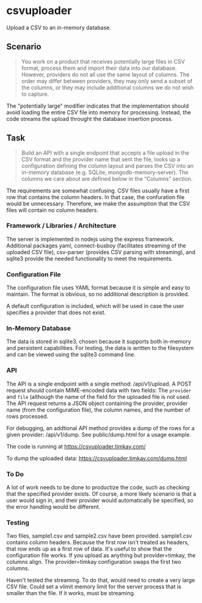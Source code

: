 # csvuploader

Upload a CSV to an in-memory database.

## Scenario

> You work on a product that receives potentially large files in CSV format, process them and import their data into our database. However, providers do not all use the same layout of columns. The order may differ between providers, they may only send a subset of the columns, or they may include additional columns we do not wish to capture.

The "potentially large" modifier indicates that the implementation should avoid loading the entire CSV file into memory for processing. Instead, the code streams the upload throught the database insertion process.

## Task
> Build an API with a single endpoint that accepts a file upload in the CSV format and the provider name that sent the file, looks up a configuration defining the column layout and parses the CSV into an in-memory database (e.g. SQLite, mongodb-memory-server). The columns we care about are defined below in the “Columns” section.

The requirements are somewhat confusing. CSV files usually have a first row that contains the column headers. In that case, the confuration file would be unnecessary. Therefore, we make the assumption that the CSV files will contain no column headers.

### Framework / Libraries / Architecture

The server is implemented in nodejs using the express framework. Additional packages yaml, connect-busboy (facilitates streaming of the uploaded CSV file), csv-parser (provides CSV parsing with streaming), and sqlite3 provide the needed functionality to meet the requirements.

### Configuration File

The configuration file uses YAML format because it is simple and easy to maintain. The format is obvious, so no additional description is provided.

A default configuration is included, which will be used in case the user specifies a provider that does not exist.

### In-Memory Database

The data is stored in sqlite3, chosen because it supports both in-memory and persistent capabilities. For testing, the data is written to the filesystem and can be viewed using the sqlite3 command line.

### API

The API is a single endpoint with a single method: /api/v1/upload. A POST request should contain MIME-encoded data with two fields: The `provider` and `file` (although the name of the field for the uploaded file is not used. The API request returns a JSON object containing the provider, provider name (from the configuration file), the column names, and the number of rows processed.

For debugging, an addtional API method provides a dump of the rows for a given provider: /api/v1/dump. See public/dump.html for a usage example.

The code is running at https://csvuploader.timkay.com/

To dump the uploaded data: https://csvuploader.timkay.com/dump.html

### To Do

A lot of work needs to be done to productize the code, such as checking that the specified provider exists. Of course, a more likely scenario is that a user would sign in, and their provider would automatically be specified, so the error handling would be different.

### Testing

Two files, sample1.csv and sample2.csv have been provided. sample1.csv contains column headers. Because the first row isn't treated as headers, that row ends up as a first row of data. It's useful to show that the configuration file works. If you upload as anything but provider=timkay, the columns align. The provider=timkay configuration swaps the first two columns.

Haven't tested the streaming. To do that, would need to create a very large CSV file. Could set a vlimit memory limit for the server process that is smaller than the file. If it works, must be streaming.
